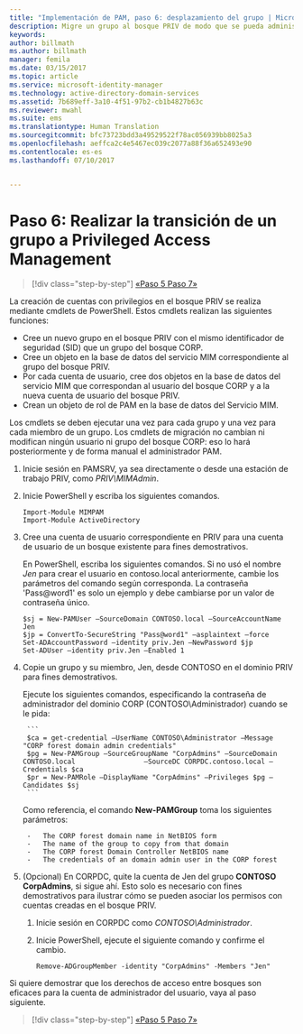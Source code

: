 ```yaml
---
title: "Implementación de PAM, paso 6: desplazamiento del grupo | Microsoft Docs"
description: Migre un grupo al bosque PRIV de modo que se pueda administrar con Privileged Access Management.
keywords: 
author: billmath
ms.author: billmath
manager: femila
ms.date: 03/15/2017
ms.topic: article
ms.service: microsoft-identity-manager
ms.technology: active-directory-domain-services
ms.assetid: 7b689eff-3a10-4f51-97b2-cb1b4827b63c
ms.reviewer: mwahl
ms.suite: ems
ms.translationtype: Human Translation
ms.sourcegitcommit: bfc73723bdd3a49529522f78ac056939bb8025a3
ms.openlocfilehash: aeffca2c4e5467ec039c2077a88f36a652493e90
ms.contentlocale: es-es
ms.lasthandoff: 07/10/2017


---
```


<a id="step-6--transition-a-group-to-privileged-access-management" class="xliff"></a>
# Paso 6: Realizar la transición de un grupo a Privileged Access Management

>[!div class="step-by-step"]
[«Paso 5 ](step-5-establish-trust-between-priv-corp-forests.md)
[Paso 7»](step-7-elevate-user-access.md)

La creación de cuentas con privilegios en el bosque PRIV se realiza mediante cmdlets de PowerShell. Estos cmdlets realizan las siguientes funciones:

- Cree un nuevo grupo en el bosque PRIV con el mismo identificador de seguridad (SID) que un grupo del bosque CORP.  
- Cree un objeto en la base de datos del servicio MIM correspondiente al grupo del bosque PRIV.  
- Por cada cuenta de usuario, cree dos objetos en la base de datos del servicio MIM que correspondan al usuario del bosque CORP y a la nueva cuenta de usuario del bosque PRIV.  
- Crean un objeto de rol de PAM en la base de datos del Servicio MIM.  

Los cmdlets se deben ejecutar una vez para cada grupo y una vez para cada miembro de un grupo. Los cmdlets de migración no cambian ni modifican ningún usuario ni grupo del bosque CORP: eso lo hará posteriormente y de forma manual el administrador PAM.

1. Inicie sesión en PAMSRV, ya sea directamente o desde una estación de trabajo PRIV, como *PRIV\MIMAdmin*.

2.  Inicie PowerShell y escriba los siguientes comandos.

    ```
    Import-Module MIMPAM
    Import-Module ActiveDirectory
    ```

3.  Cree una cuenta de usuario correspondiente en PRIV para una cuenta de usuario de un bosque existente para fines demostrativos.

    En PowerShell, escriba los siguientes comandos.  Si no usó el nombre *Jen* para crear el usuario en contoso.local anteriormente, cambie los parámetros del comando según corresponda. La contraseña 'Pass@word1' es solo un ejemplo y debe cambiarse por un valor de contraseña único.

    ```
    $sj = New-PAMUser –SourceDomain CONTOSO.local –SourceAccountName Jen
    $jp = ConvertTo-SecureString "Pass@word1" –asplaintext –force
    Set-ADAccountPassword –identity priv.Jen –NewPassword $jp
    Set-ADUser –identity priv.Jen –Enabled 1
    ```

4. Copie un grupo y su miembro, Jen, desde CONTOSO en el dominio PRIV para fines demostrativos.

    Ejecute los siguientes comandos, especificando la contraseña de administrador del dominio CORP (CONTOSO\Administrador) cuando se le pida:

        ```
        $ca = get-credential –UserName CONTOSO\Administrator –Message "CORP forest domain admin credentials"
        $pg = New-PAMGroup –SourceGroupName "CorpAdmins" –SourceDomain CONTOSO.local                 –SourceDC CORPDC.contoso.local –Credentials $ca
        $pr = New-PAMRole –DisplayName "CorpAdmins" –Privileges $pg –Candidates $sj
        ```

    Como referencia, el comando **New-PAMGroup** toma los siguientes parámetros:

        -   The CORP forest domain name in NetBIOS form  
        -   The name of the group to copy from that domain  
        -   The CORP forest Domain Controller NetBIOS name  
        -   The credentials of an domain admin user in the CORP forest  

5.  (Opcional) En CORPDC, quite la cuenta de Jen del grupo **CONTOSO CorpAdmins**, si sigue ahí.  Esto solo es necesario con fines demostrativos para ilustrar cómo se pueden asociar los permisos con cuentas creadas en el bosque PRIV.

    1.  Inicie sesión en CORPDC como *CONTOSO\Administrador*.

    2.  Inicie PowerShell, ejecute el siguiente comando y confirme el cambio.

        ```
        Remove-ADGroupMember -identity "CorpAdmins" -Members "Jen"
        ```


Si quiere demostrar que los derechos de acceso entre bosques son eficaces para la cuenta de administrador del usuario, vaya al paso siguiente.

>[!div class="step-by-step"]
[«Paso 5 ](step-5-establish-trust-between-priv-corp-forests.md)
[Paso 7»](step-7-elevate-user-access.md)

